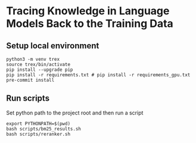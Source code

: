# Tracing Knowledge in Language Models Back to the Training Data


## Setup local environment
```SHELL
python3 -m venv trex
source trex/bin/activate
pip install --upgrade pip
pip install -r requirements.txt # pip install -r requirements_gpu.txt
pre-commit install
```

## Run scripts

Set python path to the project root and then run a script
```SHELL
export PYTHONPATH=$(pwd)
bash scripts/bm25_results.sh
bash scripts/reranker.sh
```
